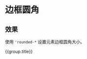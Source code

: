 # 边框圆角

## 效果

使用 `'rounded-*` 设置元素边框圆角大小。

<Example class="col gap-6">
  <div v-for="group in radiusList" :key="group.name || group.title">
    <div class="mb-3 font-bold">{{group.title}}</div>
    <div class="row flex-wrap gap-4">
      <StyleTile
          v-for="item in group.items"
          :key="item.name"
          tileClass="border h-8 w-32"
          labelClass="font-mono text-sm"
          :title="false"
          :hint="false"
          :label="true"
          v-bind="{...group.itemProps, ...item}"
      />
    </div>
  </div>
</Example>

<script setup>
const radiusList = [
    {
        name: 'all',
        title: '所有边',
        items: [
            {name: 'rounded-none'},
            {name: 'rounded-sm'},
            {name: 'rounded'},
            {name: 'rounded-lg'},
            {name: 'rounded-xl'},
            {name: 'rounded-2xl'},
            {name: 'rounded-3xl'},
            {name: 'rounded-full'},
        ],
    },{
        name: 'side',
        title: '禁用特定边',
        itemProps: {
          tileClass: 'border h-8 w-32 rounded-lg'
        },
        items: [
            {name: 'rounded-t-none'},
            {name: 'rounded-r-none'},
            {name: 'rounded-b-none'},
            {name: 'rounded-l-none'},
            {name: 'rounded-br-none'},
            {name: 'rounded-bl-none'},
            {name: 'rounded-tr-none'},
            {name: 'rounded-tl-none'},
        ],
    },
];
</script>
